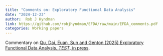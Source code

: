```yaml
---
title: "Comments on: Exploratory Functional Data Analysis"
date: "2024-12-23"
author:  Rob J Hyndman
link: https://github.com/robjhyndman/EFDA/raw/main/EFDA_comments.pdf
categories: Working papers
---
```


Commentary on [Qu, Dai, Euan, Sun and Genton (2025) Exploratory Functional Data Analysis, *TEST*, in press](https://doi.org/10.1007/s11749-024-00952-8).
